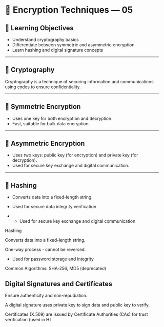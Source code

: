 # 🔐 Encryption Techniques — 05

## 🎯 Learning Objectives
- Understand cryptography basics  
- Differentiate between symmetric and asymmetric encryption  
- Learn hashing and digital signature concepts  

---

## 🧩 Cryptography
Cryptography is a technique of securing information and communications using codes to ensure confidentiality.

---

## 🔸 Symmetric Encryption
- Uses one key for both encryption and decryption.  
- Fast, suitable for bulk data encryption.  

---

## 🔹 Asymmetric Encryption
- Uses two keys: public key (for encryption) and private key (for decryption).  
- Used for secure key exchange and digital communication.  

---

## 🔑 Hashing
- Converts data into a fixed-length string.  
- Used for secure data integrity verification.

- - Used for secure key exchange and digital communication.

Hashing

Converts data into a fixed-length string.

One-way process - cannot be reversed.

- Used for password storage and integrity

Common Algorithms: SHA-256, MD5 (deprecated)

## Digital Signatures and Certificates

Ensure authenticity and non-repudiation.

A digital signature uses private key to sign data and public key to verify.

Certificates (X.509) are issued by Certificate Authorities (CAs) for trust verification (used in HT
